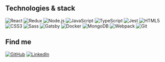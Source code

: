## Technologies & stack

![React](https://img.shields.io/badge/-React-333333?style=for-the-badge&logo=react)
![Redux](https://img.shields.io/badge/-Redux-333333?style=for-the-badge&logo=redux)
![Node.js](https://img.shields.io/badge/-Node.js-333333?style=for-the-badge&logo=node.js)
![JavaScript](https://img.shields.io/badge/-JavaScript-333333?style=for-the-badge&logo=javascript)
![TypeScript](https://img.shields.io/badge/-TypeScript-333333?style=for-the-badge&logo=typescript)
![Jest](https://img.shields.io/badge/-Jest-333333?style=for-the-badge&logo=jest)
![HTML5](https://img.shields.io/badge/-HTML5-333333?style=for-the-badge&logo=html5)
![CSS3](https://img.shields.io/badge/-CSS3-333333?style=for-the-badge&logo=css3)
![Sass](https://img.shields.io/badge/-Sass-333333?style=for-the-badge&logo=sass)
![Gatsby](https://img.shields.io/badge/-Gatsby-333333?style=for-the-badge&logo=gatsby)
![Docker](https://img.shields.io/badge/-Docker-333333?style=for-the-badge&logo=docker)
![MongoDB](https://img.shields.io/badge/-MongoDB-333333?style=for-the-badge&logo=mongodb)
![Webpack](https://img.shields.io/badge/-Webpack-333333?style=for-the-badge&logo=webpack)
![Git](https://img.shields.io/badge/-Git-333333?style=for-the-badge&logo=git)

## Find me
<a href="https://github.com/wozniaklukasz" target="_blank">![GitHub](https://img.shields.io/badge/-GitHub-333333?style=for-the-badge&logo=github)</a>
<a href="https://www.linkedin.com/in/wozniaklukaszg/" target="_blank">![LinkedIn](https://img.shields.io/badge/-LinkedIn-333333?style=for-the-badge&logo=linkedin)</a>
